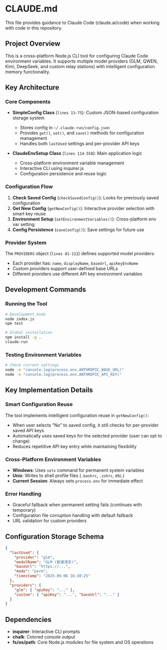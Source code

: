 # CLAUDE.md

This file provides guidance to Claude Code (claude.ai/code) when working with code in this repository.

## Project Overview

This is a cross-platform Node.js CLI tool for configuring Claude Code environment variables. It supports multiple model providers (GLM, QWEN, Kimi, DeepSeek, and custom relay stations) with intelligent configuration memory functionality.

## Key Architecture

### Core Components

- **SimpleConfig Class** (`lines 13-75`): Custom JSON-based configuration storage system
  - Stores config in `~/.claude-run/config.json` 
  - Provides `get()`, `set()`, and `save()` methods for configuration management
  - Handles both `lastUsed` settings and per-provider API keys

- **ClaudeEnvSetup Class** (`lines 114-558`): Main application logic
  - Cross-platform environment variable management
  - Interactive CLI using inquirer.js
  - Configuration persistence and reuse logic

### Configuration Flow

1. **Check Saved Config** (`checkSavedConfig()`): Looks for previously saved configuration
2. **Get New Config** (`getNewConfig()`): Interactive provider selection with smart key reuse
3. **Environment Setup** (`setEnvironmentVariables()`): Cross-platform env var setting
4. **Config Persistence** (`saveConfig()`): Save settings for future use

### Provider System

The `PROVIDERS` object (`lines 81-112`) defines supported model providers:
- Each provider has: `name`, `displayName`, `baseUrl`, `apiKeyEnvName`
- Custom providers support user-defined base URLs
- Different providers use different API key environment variables

## Development Commands

### Running the Tool
```bash
# Development mode
node index.js
npm test

# Global installation
npm install -g .
claude-run
```

### Testing Environment Variables
```bash
# Check current settings
node -e "console.log(process.env.ANTHROPIC_BASE_URL)"
node -e "console.log(process.env.ANTHROPIC_API_KEY)"
```

## Key Implementation Details

### Smart Configuration Reuse
The tool implements intelligent configuration reuse in `getNewConfig()`:
- When user selects "No" to saved config, it still checks for per-provider saved API keys
- Automatically uses saved keys for the selected provider (user can opt to change)
- Reduces repetitive API key entry while maintaining flexibility

### Cross-Platform Environment Variables
- **Windows**: Uses `setx` command for permanent system variables
- **Unix**: Writes to shell profile files (`.bashrc`, `.zshrc`, etc.)
- **Current Session**: Always sets `process.env` for immediate effect

### Error Handling
- Graceful fallback when permanent setting fails (continues with temporary)
- Configuration file corruption handling with default fallback
- URL validation for custom providers

## Configuration Storage Schema

```json
{
  "lastUsed": {
    "provider": "glm",
    "modelName": "GLM (智谱清言)", 
    "baseUrl": "https://...",
    "mode": "perm",
    "timestamp": "2025-09-06 16:30:25"
  },
  "providers": {
    "glm": { "apiKey": "..." },
    "custom": { "apiKey": "...", "baseUrl": "..." }
  }
}
```

## Dependencies

- **inquirer**: Interactive CLI prompts
- **chalk**: Colored console output  
- **fs/os/path**: Core Node.js modules for file system and OS operations